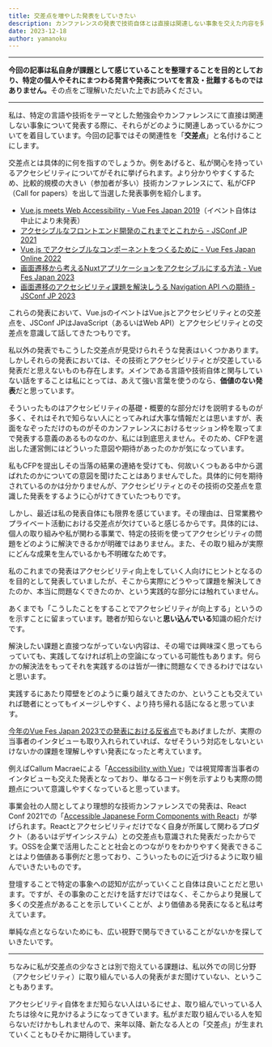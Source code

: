 ```yaml
---
title: 交差点を増やした発表をしていきたい
description: カンファレンスの発表で技術自体とは直接は関連しない事象を交えた内容を発表することで気をつけたいこと
date: 2023-12-18
author: yamanoku
---
```


---

<strong>今回の記事は私自身が課題として感じていることを整理することを目的としており、特定の個人やそれにまつわる発言や発表についてを言及・批難するものではありません。</strong>その点をご理解いただいた上でお読みください。

---

私は、特定の言語や技術をテーマとした勉強会やカンファレンスにて直接は関連しない事象について発表する際に、それらがどのように関連しあっているかについてを着目しています。今回の記事ではその関連性を「**交差点**」と名付けることにします。

交差点とは具体的に何を指すのでしょうか。例をあげると、私が関心を持っているアクセシビリティについてがそれに挙げられます。より分かりやすくするため、比較的規模の大きい（参加者が多い）技術カンファレンスにて、私がCFP（Call for papers）を出して当選した発表事例を紹介します。

- [Vue.js meets Web Accessibility - Vue Fes Japan 2019](https://vuefes.jp/2019/sessions/yamanoku/)（イベント自体は中止により未発表）
- [アクセシブルなフロントエンド開発のこれまでとこれから - JSConf JP 2021](https://jsconf.jp/2021/talk/the-past-and-future-of-accessible-front-end-development)
- [Vue.js でアクセシブルなコンポーネントをつくるために - Vue Fes Japan Online 2022](https://vuefes.jp/2022/sessions/yamanoku)
- [画面遷移から考えるNuxtアプリケーションをアクセシブルにする方法 - Vue Fes Japan 2023](https://vuefes.jp/2023/sessions/yamanoku)
- [画面遷移のアクセシビリティ課題を解決しうる Navigation API への期待 - JSConf JP 2023](https://jsconf.jp/2023/talk/yamanoku-1/)

これらの発表において、Vue.jsのイベントはVue.jsとアクセシビリティとの交差点を、JSConf JPはJavaScript（あるいはWeb API）とアクセシビリティとの交差点を意識して話してきたつもりです。

私以外の発表でもこうした交差点が見受けられそうな発表はいくつかあります。しかしそれらの発表においては、その技術とアクセシビリティとが交差している発表だと思えないものも存在します。メインである言語や技術自体と関与していない話をすることは私にとっては、あえて強い言葉を使うのなら、**価値のない発表**だと思っています。

そういったものはアクセシビリティの基礎・概要的な部分だけを説明するものが多く、それはそれで知らない人にとってみれば大事な情報だとは思いますが、表面をなぞっただけのものがそのカンファレンスにおけるセッション枠を取ってまで発表する意義のあるものなのか、私には到底思えません。そのため、CFPを選出した運営側にはどういった意図や期待があったのかが気になっています。

私もCFPを提出しその当落の結果の連絡を受けても、何故いくつもある中から選ばれたのかについての意図を聞けたことはありませんでした。具体的に何を期待されているのかは分かりませんが、アクセシビリティとのその技術の交差点を意識した発表をするように心がけてきていたつもりです。

しかし、最近は私の発表自体にも限界を感じています。その理由は、日常業務やプライベート活動における交差点が欠けていると感じるからです。具体的には、個人の取り組みや私が関わる事業で、特定の技術を使ってアクセシビリティの問題をどのように解決できるかが明確ではありません。また、その取り組みが実際にどんな成果を生んでいるかも不明確なためです。

私のこれまでの発表はアクセシビリティ向上をしていく人向けにヒントとなるのを目的として発表していましたが、そこから実際にどうやって課題を解決してきたのか、本当に問題なくできたのか、という実践的な部分には触れていません。

あくまでも「こうしたことをすることでアクセシビリティが向上する」というのを示すことに留まっています。聴者が知らないと**思い込んでいる**知識の紹介だけです。

解決したい課題と直接つながっていない内容は、その場では興味深く思ってもらっていても、実践してなければ机上の空論になっている可能性もあります。何らかの解決法をもってそれを実践するのは皆が一律に問題なくできるわけではないと思います。

実践するにあたり障壁をどのように乗り越えてきたのか、ということも交えていれば聴者にとってもイメージしやすく、より持ち帰れる話になると思っています。

[今年のVue Fes Japan 2023での発表における反省点](/2023-12-10#今回の発表における反省点)でもあげましたが、実際の当事者のインタビューも取り入れられていれば、なぜそういう対応をしないといけないかの課題を理解しやすい発表になったと考えています。

例えばCallum Macraeによる「[Accessibility with Vue](https://www.youtube.com/watch?v=1Rvg_XkFH8Q&t=225s)」では視覚障害当事者のインタビューも交えた発表となっており、単なるコード例を示すよりも実際の問題点について意識しやすくなっていると思っています。

事業会社の人間としてより理想的な技術カンファレンスでの発表は、React Conf 2021での「[Accessible Japanese Form Components with React](https://www.youtube.com/watch?v=S4a0QlsH0pU)」が挙げられます。Reactとアクセシビリティだけでなく自身が所属して関わるプロダクト（あるいはデザインシステム）との交差点も意識された発表だったからです。OSSを企業で活用したことと社会とのつながりをわかりやすく発表できることはより価値ある事例だと思っており、こういったものに近づけるように取り組んでいきたいものです。

登壇することで特定の事象への認知が広がっていくこと自体は良いことだと思います。ですが、その事象のことだけを話すだけではなく、そこからより発展して多くの交差点があることを示していくことが、より価値ある発表になると私は考えています。

単純な点とならないためにも、広い視野で関与できていることがないかを探していきたいです。

---

ちなみに私が交差点の少なさとは別で抱えている課題は、私以外での同じ分野（アクセシビリティ）に取り組んでいる人の発表がまだ聞けていない、ということもあります。

アクセシビリティ自体をまだ知らない人はいるにせよ、取り組んでいっている人たちは徐々に見かけるようになってきています。私がまだ取り組んでいる人を知らないだけかもしれませんので、来年以降、新たなる人との「交差点」が生まれていくこともひそかに期待しています。
